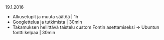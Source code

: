 19.1.2016
- Alkusetupit ja muuta säätöä | 1h
- Googlettelua ja tutkimista | 30min
- Takamuksen hellittävä taistelu custom Fontin asettamiseksi -> Ubuntun fontti kelpaa | 30min
